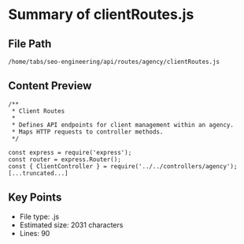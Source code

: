 # Summary of clientRoutes.js
  
## File Path
`/home/tabs/seo-engineering/api/routes/agency/clientRoutes.js`

## Content Preview
```
/**
 * Client Routes
 * 
 * Defines API endpoints for client management within an agency.
 * Maps HTTP requests to controller methods.
 */

const express = require('express');
const router = express.Router();
const { ClientController } = require('../../controllers/agency');
[...truncated...]
```

## Key Points
- File type: .js
- Estimated size: 2031 characters
- Lines: 90
